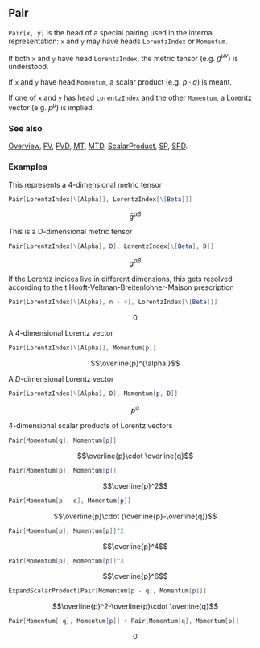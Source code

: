 ## Pair

`Pair[x, y]` is the head of a special pairing used in the internal representation: `x` and `y` may have heads `LorentzIndex` or `Momentum`.

If both `x` and `y` have head `LorentzIndex`, the metric tensor (e.g. $g^{\mu \nu}$) is understood.

If `x` and `y` have head `Momentum`, a scalar product (e.g. $p \cdot q$) is meant.

If one of `x` and `y` has head `LorentzIndex` and the other `Momentum`, a Lorentz vector (e.g. $p^{\mu }$) is implied.

### See also

[Overview](Extra/FeynCalc.md), [FV](FV.md), [FVD](FVD.md), [MT](MT.md), [MTD](MTD.md), [ScalarProduct](ScalarProduct.md), [SP](SP.md), [SPD](SPD.md).

### Examples

This represents a $4$-dimensional metric tensor

```mathematica
Pair[LorentzIndex[\[Alpha]], LorentzIndex[\[Beta]]]
```

$$\bar{g}^{\alpha \beta }$$

This is a D-dimensional metric tensor

```mathematica
Pair[LorentzIndex[\[Alpha], D], LorentzIndex[\[Beta], D]]
```

$$g^{\alpha \beta }$$

If the Lorentz indices live in different dimensions, this gets resolved according to the t'Hooft-Veltman-Breitenlohner-Maison prescription

```mathematica
Pair[LorentzIndex[\[Alpha], n - 4], LorentzIndex[\[Beta]]]
```

$$0$$

A $4$-dimensional Lorentz vector

```mathematica
Pair[LorentzIndex[\[Alpha]], Momentum[p]]
```

$$\overline{p}^{\alpha }$$

A $D$-dimensional Lorentz vector

```mathematica
Pair[LorentzIndex[\[Alpha], D], Momentum[p, D]]
```

$$p^{\alpha }$$

$4$-dimensional scalar products of Lorentz vectors

```mathematica
Pair[Momentum[q], Momentum[p]]
```

$$\overline{p}\cdot \overline{q}$$

```mathematica
Pair[Momentum[p], Momentum[p]]
```

$$\overline{p}^2$$

```mathematica
Pair[Momentum[p - q], Momentum[p]]
```

$$\overline{p}\cdot (\overline{p}-\overline{q})$$

```mathematica
Pair[Momentum[p], Momentum[p]]^2
```

$$\overline{p}^4$$

```mathematica
Pair[Momentum[p], Momentum[p]]^3
```

$$\overline{p}^6$$

```mathematica
ExpandScalarProduct[Pair[Momentum[p - q], Momentum[p]]]
```

$$\overline{p}^2-\overline{p}\cdot \overline{q}$$

```mathematica
Pair[Momentum[-q], Momentum[p]] + Pair[Momentum[q], Momentum[p]]
```

$$0$$